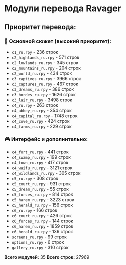 # Модули перевода Ravager

## Приоритет перевода:

### 🎯 Основной сюжет (высокий приоритет):
- `c1_ru.rpy` - 236 строк
- `c2_highlands_ru.rpy` - 571 строк
- `c2_lowlands_ru.rpy` - 345 строк
- `c2_mountains_ru.rpy` - 204 строк
- `c2_world_ru.rpy` - 434 строк
- `c3_captives_ru.rpy` - 3966 строк
- `c3_captures_ru.rpy` - 467 строк
- `c3_dreams_ru.rpy` - 386 строк
- `c3_hordes_ru.rpy` - 1626 строк
- `c3_lair_ru.rpy` - 3498 строк
- `c4_ru.rpy` - 263 строк
- `c4_abbey_ru.rpy` - 354 строк
- `c4_capital_ru.rpy` - 1748 строк
- `c4_cove_ru.rpy` - 424 строк
- `c4_farms_ru.rpy` - 229 строк

### 🎮 Интерфейс и дополнительно:
- `c4_fort_ru.rpy` - 441 строк
- `c4_swamp_ru.rpy` - 199 строк
- `c4_town_ru.rpy` - 417 строк
- `c4_waifu_ru.rpy` - 3121 строк
- `c4_wildlands_ru.rpy` - 305 строк
- `c5_ru.rpy` - 308 строк
- `c5_court_ru.rpy` - 931 строк
- `c5_dream_ru.rpy` - 55 строк
- `c5_forces_ru.rpy` - 814 строк
- `c5_harem_ru.rpy` - 3223 строк
- `c5_herald_ru.rpy` - 156 строк
- `c6_ru.rpy` - 166 строк
- `c6_court_ru.rpy` - 426 строк
- `c6_forces_ru.rpy` - 144 строк
- `c6_harem_ru.rpy` - 1859 строк
- `c6_herald_ru.rpy` - 136 строк
- `screens_ru.rpy` - 99 строк
- `options_ru.rpy` - 6 строк
- `gallery_ru.rpy` - 310 строк

**Всего модулей:** 35
**Всего строк:** 27969
